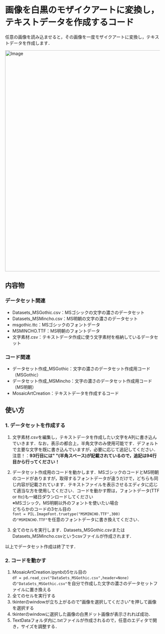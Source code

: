 # 画像を白黒のモザイクアートに変換し，テキストデータを作成するコード  
任意の画像を読み込ませると，その画像を一度モザイクアートに変換し，テキストデータを作成します．  
  
<img width="1280" height="720" alt="Image" src="https://github.com/user-attachments/assets/e1ffcf1f-7dc6-448b-b74b-a728244553c8" />

## 内容物  
### データセット関連
- Datasets_MSGothic.csv：MSゴシックの文字の濃さのデータセット  
- Datasets_MSMincho.csv：MS明朝の文字の濃さのデータセット
- msgothic.ttc：MSゴシックのフォントデータ
- MSMINCHO.TTF：MS明朝のフォントデータ
- 文字素材.csv：テキストデータ作成に使う文字素材を格納しているデータセット
### コード関連
- データセット作成_MSGothic：文字の濃さのデータセット作成用コード（MSGothic）
- データセット作成_MSMincho：文字の濃さのデータセット作成用コード（MS明朝）
- MosaicArtCreation：テキストデータを作成するコード
  
## 使い方  
### 1. データセットを作成する  
1. 文字素材.csvを編集し，テキストデータを作成したい文字をA列に書き込んでいきます．なお，表示の都合上，半角文字のみ使用可能です．デフォルトで主要な文字を既に書き込んでいますが，必要に応じて追記してください．  
注意！：**93行目には" "(半角スペース)が記載されているので，追記は94行目から行ってください！** 

2. データセット作成用のコードを動かします．MSゴシックのコードとMS明朝のコードがありますが，取得するフォントデータが違うだけで，どちらも同じ内容が記載されています．テキストファイルを表示させるエディタに応じて適当な方を使用してください．コードを動かす際は，フォントデータ(TTF or ttc)も一緒日ダウンロードしてください  
※MSゴシック，MS明朝以外のフォントを使いたい場合  
どちらかのコードの3セル目の  
`font = PIL.ImageFont.truetype("MSMINCHO.TTF",300)`  
の`"MSMINCHO.TTF"`を任意のフォントデータに書き換えてください．  
3. 全てのセルを実行します．Datasets_MSGothic.csvまたはDatasets_MSMincho.csvというcsvファイルが作成されます．  

以上でデータセット作成は終了です．
  
### 2. コードを動かす  
1. MosaicArtCreation.ipynbの5セル目の  
`df = pd.read_csv("DataSets_MSGothic.csv",header=None)`  
の`"DataSets_MSGothic.csv"`を自分で作成した文字の濃さのデータセットファイルに置き換える  
2. 全てのセルを実行する  
3. tkinterのwindowが立ち上がるので"画像を選択してください"を押して画像を選択する  
4. tkinterのwindowに選択した画像の白黒ドット画像が表示されれば成功．
5. TextDataフォルダ内に.txtファイルが作成されるので，任意のエディタで開き，サイズを調整する．